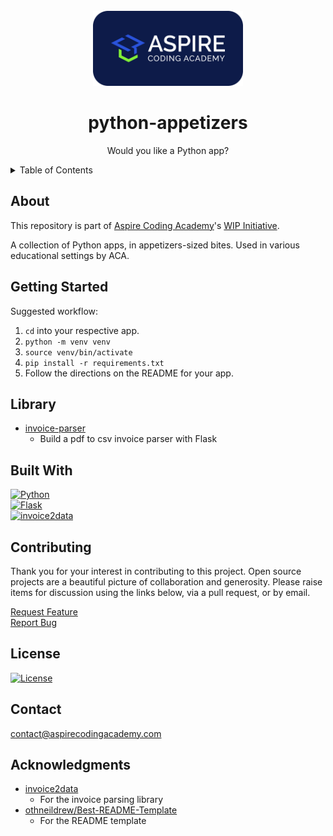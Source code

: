 <!--
MIT License

Copyright (c) 2025 Aspire Coding Academy LLC

Permission is hereby granted, free of charge, to any person obtaining a copy
of this software and associated documentation files (the "Software"), to deal
in the Software without restriction, including without limitation the rights
to use, copy, modify, merge, publish, distribute, sublicense, and/or sell
copies of the Software, and to permit persons to whom the Software is
furnished to do so, subject to the following conditions:

The above copyright notice and this permission notice shall be included in all
copies or substantial portions of the Software.

THE SOFTWARE IS PROVIDED "AS IS", WITHOUT WARRANTY OF ANY KIND, EXPRESS OR
IMPLIED, INCLUDING BUT NOT LIMITED TO THE WARRANTIES OF MERCHANTABILITY,
FITNESS FOR A PARTICULAR PURPOSE AND NONINFRINGEMENT. IN NO EVENT SHALL THE
AUTHORS OR COPYRIGHT HOLDERS BE LIABLE FOR ANY CLAIM, DAMAGES OR OTHER
LIABILITY, WHETHER IN AN ACTION OF CONTRACT, TORT OR OTHERWISE, ARISING FROM,
OUT OF OR IN CONNECTION WITH THE SOFTWARE OR THE USE OR OTHER DEALINGS IN THE
SOFTWARE.

<!-- PROJECT LOGO -->
<br />
<div align="center">
  <a href="https://aspirecodingacademy.com">
    <img src="readme-assets/background_navy_rounded.svg" alt="Logo" width="240">
  </a>
  <h1 align="center">python-appetizers</h1>

  <p align="center">Would you like a Python app?</p>
</div>

<!-- TABLE OF CONTENTS -->
<details>
  <summary>Table of Contents</summary>
  <ol>
    <li><a href="#about">About</a></li>
    <li><a href="#getting-started">Getting Started</a></li>
    <li><a href="#library">Library</a></li>
    <li><a href="#built-with">Built With</a></li>
    <li><a href="#contributing">Contributing</a></li>
    <li><a href="#license">License</a></li>
    <li><a href="#contact">Contact</a></li>
    <li><a href="#acknowledgments">Acknowledgments</a></li>
  </ol>
</details>

## About

This repository is part of [Aspire Coding Academy][aspirecodingacademy-url]'s [WIP Initiative][wip-initiative-url].

A collection of Python apps, in appetizers-sized bites. Used in various educational settings by ACA.

## Getting Started

Suggested workflow:

1. `cd` into your respective app.
2. `python -m venv venv`
3. `source venv/bin/activate`
4. `pip install -r requirements.txt`
5. Follow the directions on the README for your app.

## Library

-   [invoice-parser](/invoice-parser/)
    -   Build a pdf to csv invoice parser with Flask

## Built With

[![Python][python-shield]][python-url]\
[![Flask][flask-shield]][flask-url]\
[![invoice2data][invoice2data-shield]][invoice2data-url]

## Contributing

Thank you for your interest in contributing to this project. Open source projects are a beautiful picture of collaboration and generosity. Please raise items for discussion using the links below, via a pull request, or by email.

[Request Feature][feature-request-url]<br>
[Report Bug][bug-report-url]

## License

[![License][license-shield]][license-url]

## Contact

[contact@aspirecodingacademy.com](mailto:hello@aspirecodingacademy.com)

## Acknowledgments

-   [invoice2data][invoice2data-url]
    -   For the invoice parsing library
-   [othneildrew/Best-README-Template][readme-template-url]
    -   For the README template

<!-- MARKDOWN LINKS -->
<!-- https://www.markdownguide.org/basic-syntax/#reference-style-links -->

<!-- aca -->

[aspirecodingacademy-url]: https://aspirecodingacademy.com
[wip-initiative-url]: https://github.com/aspirecodingacademy/wip-initiative

<!-- repo -->

[feature-request-url]: https://github.com/aspirecodingacademy/python-appetizers/issues/new?labels=enhancement&template=feature-request---.md
[bug-report-url]: https://github.com/aspirecodingacademy/python-appetizers/issues/new?labels=bug&template=bug-report---.md

<!-- about -->

[product-screenshot]: readme-assets/screenshot.png

<!-- usage -->

[usage-screenshot]: readme-assets/screenshot.png

<!-- built_with -->

[python-shield]: https://img.shields.io/badge/python-3670A0?style=for-the-badge&logo=python&logoColor=ffdd54
[python-url]: https://python.org/
[react-shield]: https://img.shields.io/badge/React-20232A?style=for-the-badge&logo=react&logoColor=61DAFB
[react-url]: https://reactjs.org/
[markdown-shield]: https://img.shields.io/badge/markdown-%23000000.svg?style=for-the-badge&logo=markdown&logoColor=white
[markdown-url]: https://www.markdownguide.org/
[flask-shield]: https://img.shields.io/badge/Flask-000000?style=for-the-badge&logo=flask&logoColor=white
[flask-url]: https://flask.palletsprojects.com/
[invoice2data-shield]: https://img.shields.io/badge/invoice2data-000000?style=for-the-badge&logo=invoice2data&logoColor=white
[invoice2data-url]: https://github.com/invoice-x/invoice2data

<!-- license -->

[license-shield]: https://img.shields.io/github/license/aspirecodingacademy/python-appetizers.svg?style=for-the-badge
[license-url]: https://github.com/aspirecodingacademy/python-appetizers/blob/master/LICENSE.txt

<!-- acknowledgements -->

[readme-template-url]: https://github.com/othneildrew/Best-README-Template
